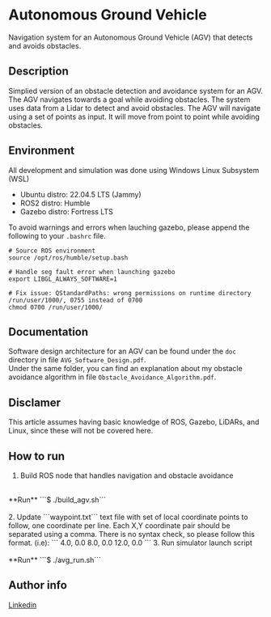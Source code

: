 # Autonomous Ground Vehicle
Navigation system for an Autonomous Ground Vehicle (AGV) that detects and avoids obstacles.

## Description
Simplied version of an obstacle detection and avoidance system for an AGV. The AGV navigates towards a goal while avoiding obstacles. The system uses data from a Lidar to detect and avoid obstacles. The AGV will navigate using a set of points as input. It will move from point to point while avoiding obstacles.

## Environment

All development and simulation was done using Windows Linux Subsystem (WSL)
- Ubuntu distro: 22.04.5 LTS (Jammy)
- ROS2 distro: Humble
- Gazebo distro: Fortress LTS

To avoid warnings and errors when lauching gazebo, please append the following to your ```.bashrc``` file.

```
# Source ROS environment
source /opt/ros/humble/setup.bash

# Handle seg fault error when launching gazebo
export LIBGL_ALWAYS_SOFTWARE=1

# Fix issue: QStandardPaths: wrong permissions on runtime directory /run/user/1000/, 0755 instead of 0700
chmod 0700 /run/user/1000/
```

## Documentation
Software design architecture for an AGV can be found under the ```doc``` directory in file ```AVG_Software_Design.pdf```.<br />
Under the same folder, you can find an explanation about my obstacle avoidance algorithm in file ```Obstacle_Avoidance_Algorithm.pdf```.

## Disclamer

This article assumes having basic knowledge of ROS, Gazebo, LiDARs, and Linux, since these will not be covered here.

## How to run

1. Build ROS node that handles navigation and obstacle avoidance<br />
<br />
**Run** ```$ ./build_agv.sh``` <br />
<br />
2. Update ```waypoint.txt``` text file with set of local coordinate points to follow, one coordinate per line. Each X,Y coordinate pair should be separated using a comma. There is no syntax check, so please follow this format.  (i.e):
    ```
    4.0, 0.0
    8.0, 0.0
    12.0, 0.0
    ```
3. Run simulator launch script <br />
<br />
**Run** ```$ ./avg_run.sh```
<br />

## Author info

[Linkedin](https://www.linkedin.com/in/miguel-a-duenas-sr1)
